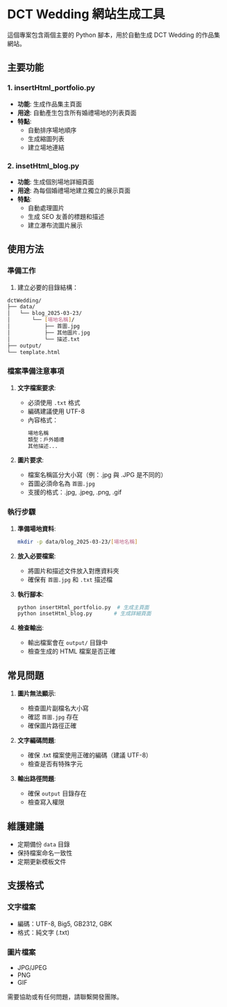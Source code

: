 # DCT Wedding 網站生成工具

這個專案包含兩個主要的 Python 腳本，用於自動生成 DCT Wedding 的作品集網站。

## 主要功能

### 1. insertHtml_portfolio.py
- **功能**: 生成作品集主頁面
- **用途**: 自動產生包含所有婚禮場地的列表頁面
- **特點**:
  - 自動排序場地順序
  - 生成縮圖列表
  - 建立場地連結

### 2. insetHtml_blog.py
- **功能**: 生成個別場地詳細頁面
- **用途**: 為每個婚禮場地建立獨立的展示頁面
- **特點**:
  - 自動處理圖片
  - 生成 SEO 友善的標題和描述
  - 建立瀑布流圖片展示

## 使用方法

### 準備工作

1. 建立必要的目錄結構：
```bash
dctWedding/
├── data/
│   └── blog_2025-03-23/
│       └── [場地名稱]/
│           ├── 首圖.jpg
│           ├── 其他圖片.jpg
│           └── 描述.txt
├── output/
└── template.html
```

### 檔案準備注意事項

1. **文字檔案要求**:
   - 必須使用 `.txt` 格式
   - 編碼建議使用 UTF-8
   - 內容格式：
     ```txt
     場地名稱
     類型：戶外婚禮
     其他描述...
     ```

2. **圖片要求**:
   - 檔案名稱區分大小寫（例：.jpg 與 .JPG 是不同的）
   - 首圖必須命名為 `首圖.jpg`
   - 支援的格式：.jpg, .jpeg, .png, .gif

### 執行步驟

1. **準備場地資料**:
   ```bash
   mkdir -p data/blog_2025-03-23/[場地名稱]
   ```

2. **放入必要檔案**:
   - 將圖片和描述文件放入對應資料夾
   - 確保有 `首圖.jpg` 和 `.txt` 描述檔

3. **執行腳本**:
   ```bash
   python insertHtml_portfolio.py  # 生成主頁面
   python insetHtml_blog.py       # 生成詳細頁面
   ```

4. **檢查輸出**:
   - 輸出檔案會在 `output/` 目錄中
   - 檢查生成的 HTML 檔案是否正確

## 常見問題

1. **圖片無法顯示**:
   - 檢查圖片副檔名大小寫
   - 確認 `首圖.jpg` 存在
   - 確保圖片路徑正確

2. **文字編碼問題**:
   - 確保 .txt 檔案使用正確的編碼（建議 UTF-8）
   - 檢查是否有特殊字元

3. **輸出路徑問題**:
   - 確保 `output` 目錄存在
   - 檢查寫入權限

## 維護建議

- 定期備份 `data` 目錄
- 保持檔案命名一致性
- 定期更新模板文件

## 支援格式

### 文字檔案
- 編碼：UTF-8, Big5, GB2312, GBK
- 格式：純文字 (.txt)

### 圖片檔案
- JPG/JPEG
- PNG
- GIF

需要協助或有任何問題，請聯繫開發團隊。